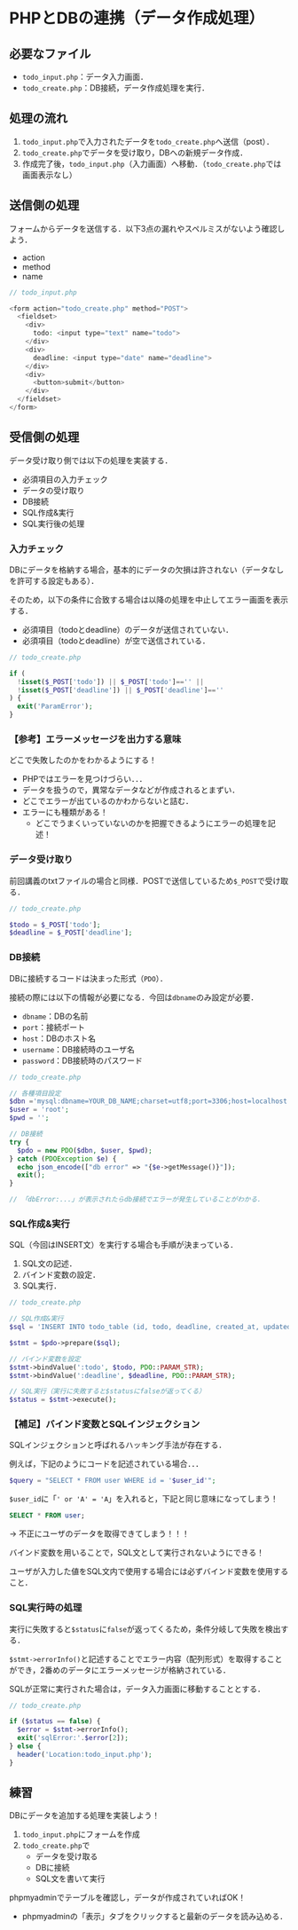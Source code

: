 # PHPとDBの連携（データ作成処理）

## 必要なファイル

- `todo_input.php`：データ入力画面．
- `todo_create.php`：DB接続，データ作成処理を実行．
## 処理の流れ

1. `todo_input.php`で入力されたデータを`todo_create.php`へ送信（post）．
2. `todo_create.php`でデータを受け取り，DBへの新規データ作成．
3. 作成完了後，`todo_input.php`（入力画面）へ移動．（`todo_create.php`では画面表示なし）

## 送信側の処理

フォームからデータを送信する．以下3点の漏れやスペルミスがないよう確認しよう．

- action
- method
- name

```php
// todo_input.php

<form action="todo_create.php" method="POST">
  <fieldset>
    <div>
      todo: <input type="text" name="todo">
    </div>
    <div>
      deadline: <input type="date" name="deadline">
    </div>
    <div>
      <button>submit</button>
    </div>
  </fieldset>
</form>

```

## 受信側の処理

データ受け取り側では以下の処理を実装する．

- 必須項目の入力チェック
- データの受け取り
- DB接続
- SQL作成&実行
- SQL実行後の処理

### 入力チェック

DBにデータを格納する場合，基本的にデータの欠損は許されない（データなしを許可する設定もある）．

そのため，以下の条件に合致する場合は以降の処理を中止してエラー画面を表示する．

- 必須項目（todoとdeadline）のデータが送信されていない．
- 必須項目（todoとdeadline）が空で送信されている．

```php
// todo_create.php

if (
  !isset($_POST['todo']) || $_POST['todo']=='' ||
  !isset($_POST['deadline']) || $_POST['deadline']==''
) {
  exit('ParamError');
}

```

### 【参考】エラーメッセージを出力する意味

どこで失敗したのかをわかるようにする！

- PHPではエラーを見つけづらい．．．
- データを扱うので，異常なデータなどが作成されるとまずい．
- どこでエラーが出ているのかわからないと詰む．
- エラーにも種類がある！
    - どこでうまくいっていないのかを把握できるようにエラーの処理を記述！

### データ受け取り

前回講義のtxtファイルの場合と同様．POSTで送信しているため`$_POST`で受け取る．

```php
// todo_create.php

$todo = $_POST['todo'];
$deadline = $_POST['deadline'];

```

### DB接続

DBに接続するコードは決まった形式（`PDO`）．

接続の際には以下の情報が必要になる．今回は`dbname`のみ設定が必要．

- `dbname`：DBの名前
- `port`：接続ポート
- `host`：DBのホスト名
- `username`：DB接続時のユーザ名
- `password`：DB接続時のパスワード

```php
// todo_create.php

// 各種項目設定
$dbn ='mysql:dbname=YOUR_DB_NAME;charset=utf8;port=3306;host=localhost';
$user = 'root';
$pwd = '';

// DB接続
try {
  $pdo = new PDO($dbn, $user, $pwd);
} catch (PDOException $e) {
  echo json_encode(["db error" => "{$e->getMessage()}"]);
  exit();
}

// 「dbError:...」が表示されたらdb接続でエラーが発生していることがわかる．

```

### SQL作成&実行

SQL（今回はINSERT文）を実行する場合も手順が決まっている．

1. SQL文の記述．
2. バインド変数の設定．
3. SQL実行．

```php
// todo_create.php

// SQL作成&実行
$sql = 'INSERT INTO todo_table (id, todo, deadline, created_at, updated_at) VALUES (NULL, :todo, :deadline, now(), now())';

$stmt = $pdo->prepare($sql);

// バインド変数を設定
$stmt->bindValue(':todo', $todo, PDO::PARAM_STR);
$stmt->bindValue(':deadline', $deadline, PDO::PARAM_STR);

// SQL実行（実行に失敗すると$statusにfalseが返ってくる）
$status = $stmt->execute();

```

### 【補足】バインド変数とSQLインジェクション

SQLインジェクションと呼ばれるハッキング手法が存在する．

例えば，下記のようにコードを記述されている場合．．．

```php
$query = "SELECT * FROM user WHERE id = '$user_id'";
```
`$user_id`に「`' or 'A' = 'A`」を入れると，下記と同じ意味になってしまう！

```sql
SELECT * FROM user;
```

-> 不正にユーザのデータを取得できてしまう！！！

バインド変数を用いることで，SQL文として実行されないようにできる！

ユーザが入力した値をSQL文内で使用する場合には必ずバインド変数を使用すること．

### SQL実行時の処理

実行に失敗すると`$status`に`false`が返ってくるため，条件分岐して失敗を検出する．

`$stmt->errorInfo()`と記述することでエラー内容（配列形式）を取得することができ，2番めのデータにエラーメッセージが格納されている．

SQLが正常に実行された場合は，データ入力画面に移動することとする．

```php
// todo_create.php

if ($status == false) {
  $error = $stmt->errorInfo();
  exit('sqlError:'.$error[2]);
} else {
  header('Location:todo_input.php');
}

```

## 練習

DBにデータを追加する処理を実装しよう！
1. `todo_input.php`にフォームを作成
2. `todo_create.php`で
    - データを受け取る
    - DBに接続
    - SQL文を書いて実行

phpmyadminでテーブルを確認し，データが作成されていればOK！

- phpmyadminの「表示」タブをクリックすると最新のデータを読み込める．
